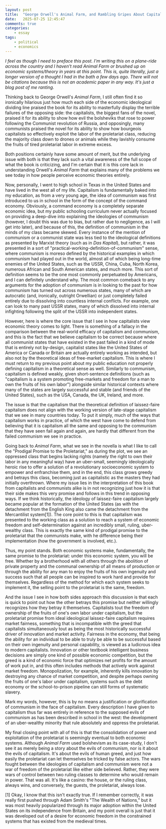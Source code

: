 ```yaml
---
layout: post
title:  "George Orwell's Animal Farm, and Rambling Gripes About Capitalism v. Communism"
date:   2025-07-25 12:45:47
comments: true
categories:
    - essay
tags:
    - political
    - economics
---
```


*I feel as though I need to preface this post. I'm writing this on a plane-ride across the country and I haven't read Animal Farm or brushed up on economic systems/theory in years at this point. This is, quite literally, just a longer version of a thought I had in the bath a few days ago. There will not be citations because this is not an academic paper in any way. It's just a blog post of me ranting.*

Thinking back to George Orwell's *Animal Farm*, I still often find it so ironically hilarious just how much each side of the economic ideological dividing line praised the book for its ability to masterfully display the terrible failures of the opposing side: the capitalists, the biggest fans of the novel, praised it for its ability to show how evil the bolsheviks that rose to power following the Communist revolution of Russia, and opposingly, many communists praised the novel for its ability to show how bourgeois capitalists so effectively exploit the labor of the proletariat class, reducing the majority class down to drones or animals while they lavishly consume the fruits of tired proletariat labor in extreme excess.

Both positions certainly have some amount of merit, but the underlying issue with both is that they lack such a vital awareness of the full scope of what the book is criticizing, and I'm certain that it is this core lack in understanding Orwell's *Animal Farm* that explains many of the problems we see today in how people perceive economic theories entirely.

Now, personally, I went to high school in Texas in the United States and have lived in the west all of my life. Capitalism is fundamentally baked into my education, as from a very young age, the idea of communism was first introduced to us in school in the form of the concept of the command economy. Obviously, a command economy is a completely separate economic idea, but my public schooling curriculum never actually focused on providing a deep-dive into explaining the ideologies of communism (however, I doubt this was due to bias, but rather due to negligence, as I will get into later), and because of this, the definition of communism in the minds of my class became skewed. Every instance of the mention of communism or a communist state was less tied to the ideological definitions as presented by Marxist theory (such as in *Das Kapital*), but rather, it was presented in a sort of "practical-working-definition-of-communism" sense, where communism is moreso defined by the historical examples in which communism had played out in the world, almost all of which being long-time enemies of the United States, such as the USSR, China, Cuba, North Korea, numerous African and South American states, and much more. This sort of definition seems to be the one most commonly perpetuated by Americans, and I can definitely understand why. The most common comeback to any arguments for the adoption of communism is in looking to the past for how communism has turned out across numerous states, many of which are autocratic (and, ironically, outright Orwellian) or just completely failed entirely due to dissolving into countless internal conflicts. For example, one can look to many past USSR states, many of which dissolved into internal infighting following the split of the USSR into independent states.

However, here is where the core issue that I see in how capitalists view economic theory comes to light. There is something of a fallacy in the comparison between the real-world efficacy of capitalism and communism, and this is the fact that we believe capitalism to be correct because where all communist states that have existed in the past failed in a kind of mode that is entirely not by-design, capitalist states like the United States of America or Canada or Britain are actually entirely working as intended, but also not by the theoretical ideas of free-market capitalism. This is where I must return to my previous point about my public education not properly defining capitalism in a theoretical sense as well. Similarly to communism, capitalism is defined weakly, given short-sentence definitions (such as "capitalism is a system promoting free-markets and freedom for a man to own the fruits of his own labor") alongside similar historical contexts where many of the states are largely successful and stable (and friends of the United States), such as the USA, Canada, the UK, Ireland, and more.

The issue is that the capitalism that the theoretical definition of laissez-faire capitalism does not align with the working version of late-stage capitalism that we see in many countries today. To put it simply, much of the ways that capitalism works in practice, of which the west have come to defend from believing that it is capitalism all the same and opposing to the communism that they have seen fail again and again, are hardly that different from the failed communism we see in practice.

Going back to *Animal Farm*, what we see in the novella is what I like to call the "Prodigal Promise to the Proletariat," as during the plot, we see an oppressed class that begins lacking rights (namely the right to own their labor in any meaningful way) have an uber-small, seemingly ideologically heroic rise to offer a solution of a revolutionary socioeconomic system to empower and enfranchise them, and in the end, this class grows greedy and betrays this class, becoming just as capitalistic as the masters they had initially overthrown. Where my issue lies in the interpretation of this book from capitalists and communists alike is in not recognizing just how it is that their side makes this very promise and follows in this trend in opposing ways. If we think historically, the ideology of laissez-faire capitalism largely became popular at the formation of the United States (as with the detachment from the English King also came the detachment from the Mercantilist system[1]). The core point to this is that capitalism was presented to the working class as a solution to reach a system of economic freedom and self-determination against an incredibly small, ruling, uber-wealthy class. This is exactly the same kind of prodigal promise to the proletariat that the communists make, with he difference being their implementation (how the government is involved, etc.).

Thus, my point stands. Both economic systems make, fundamentally, the same promise to the proletariat: under this economic system, you will be free. Whether by a brotherhood with all others through the abolition of private property and the communal ownership of all means of production or through the ability for any man to enjoy the fruits of his own ingenuity and success such that all people can be inspired to work hard and provide for themselves. Regardless of the method for which each system seeks to implement it, the selling point to the proletariat is the same, freedom.

And the issue I see in how both sides approach this discussion is that each is quick to point out how the other betrays this promise but neither willingly recognizes how they betray it themselves. Capitalists tout the freedom of ownership of the fruits of one's own labor under capitalism, but the proletariat promise from ideal ideological laissez-faire capitalism requires market fairness, something that is incompatible with the greed that capitalists simultaneously tout as being the most historically successful driver of innovation and market activity. Fairness in the economy, that being the ability for an individual to be able to truly be able to be successful based on their own ingenuity and personal capability, is viewed as a ludicrous idea to modern capitalists. Innovation or other textbook intelligent business decisions are simply one kind of possible economic competition, but the greed is a kind of economic force that optimizes net profits for the amount of work put in, and this often includes methods that actively work against market freedom. Monopolization, for example, inherently kills innovation by destroying any chance of market competition, and despite perhaps owning the fruits of one's labor under capitalism, systems such as the debt economy or the school-to-prison pipeline can still forms of systematic slavery.

Mark my words, however, this is by no means a justification or glorification of communism in the face of capitalism. Every description I have given to capitalism thus far was entirely in reference to the supposed evils of communism as has been described in school in the west: the development of an uber-wealthy minority that rule absolutely and oppress the proletariat.

My final closing point with all of this is that the consolidation of power and exploitation of the proletariat is seemingly eventual to both economic systems. Although *Animal Farm* used bolshevism as its case-study, I don't see it as merely being a story about the evils of communism, nor is it about the evils of capitalism. It's about the evils of human greed, and just how easily the proletariat can let themselves be tricked by false actors. The wars fought between the ideologies of capitalism and communism were not a war of freedom of the proletariat like either side believed. Rather, they were wars of control between two ruling classes to determine who would remain in power. That was all. It's like a casino: the house, or the ruling class, always wins, and conversely, the guests, the proletariat, always lose. 

[1] Okay, I know that this isn't exactly true. If I remember correctly, it was really first pushed through Adam Smith's "The Wealth of Nations," but it was most heavily popularized through its major adoption within the United States on its independence from Britain, and my point overall is just that it was developed out of a desire for economic freedom in the constrained systems that has existed from the medieval times.
